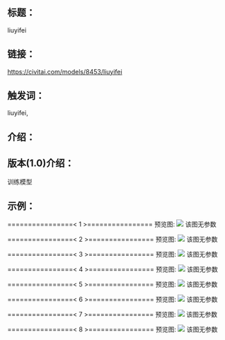 ## 标题：
liuyifei

## 链接：
https://civitai.com/models/8453/liuyifei

## 触发词：
liuyifei,

## 介绍：
<p></p>

## 版本(1.0)介绍：
<p>训练模型</p>

## 示例：
================\< 1 \>================
预览图: 
![](https://image.civitai.com/xG1nkqKTMzGDvpLrqFT7WA/243ee3f6-6b65-483f-9e8e-19d411498d00/width=450/97115.jpeg)
该图无参数

================\< 2 \>================
预览图: 
![](https://image.civitai.com/xG1nkqKTMzGDvpLrqFT7WA/3d351bdd-938c-4800-df44-88029f874e00/width=450/97122.jpeg)
该图无参数

================\< 3 \>================
预览图: 
![](https://image.civitai.com/xG1nkqKTMzGDvpLrqFT7WA/60d0a265-a500-4552-c859-8df0a760ec00/width=450/97121.jpeg)
该图无参数

================\< 4 \>================
预览图: 
![](https://image.civitai.com/xG1nkqKTMzGDvpLrqFT7WA/c72bb2e2-a20d-4221-1710-7cef24c57700/width=450/97120.jpeg)
该图无参数

================\< 5 \>================
预览图: 
![](https://image.civitai.com/xG1nkqKTMzGDvpLrqFT7WA/d26984fd-e2b2-4aa2-ab8e-af80559ebb00/width=450/97119.jpeg)
该图无参数

================\< 6 \>================
预览图: 
![](https://image.civitai.com/xG1nkqKTMzGDvpLrqFT7WA/4ba6b99f-2551-4c64-9af3-69d98671a100/width=450/97118.jpeg)
该图无参数

================\< 7 \>================
预览图: 
![](https://image.civitai.com/xG1nkqKTMzGDvpLrqFT7WA/e89b6502-ad1c-4076-76de-6cbce9ccd900/width=450/97117.jpeg)
该图无参数

================\< 8 \>================
预览图: 
![](https://image.civitai.com/xG1nkqKTMzGDvpLrqFT7WA/c4af8bfa-69a9-4f13-988c-4609873f6a00/width=450/97116.jpeg)
该图无参数

